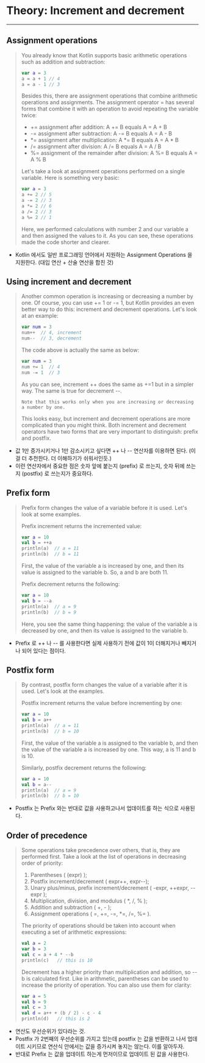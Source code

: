 # Theory: Increment and decrement

***

## Assignment operations

> You already know that Kotlin supports basic arithmetic operations such as addition and subtraction:
> 
> ```kotlin
> var a = 3
> a = a + 1 // 4
> a = a - 1 // 3
> ```
> 
> Besides this, there are assignment operations that combine arithmetic operations and assignments. The assignment operator = has several forms that combine it with an operation to avoid repeating the variable twice:
> - += assignment after addition: A += B equals A = A + B 
> - -= assignment after subtraction: A -= B equals A = A - B
> - *= assignment after multiplication: A *= B equals A = A * B
> - /= assignment after division: A /= B equals A = A / B
> - %= assignment of the remainder after division: A %= B equals A = A % B
> 
> Let's take a look at assignment operations performed on a single variable. Here is something very basic:
>
> ```kotlin
> var a = 3
> a += 2 // 5
> a -= 2 // 3
> a *= 2 // 6
> a /= 2 // 3
> a %= 2 // 1
> ```
> 
> Here, we performed calculations with number 2 and our variable a and then assigned the values to it. As you can see, these operations made the code shorter and clearer.

- Kotlin 에서도 일반 프로그래밍 언어에서 지원하는 Assignment Operations 을 지원한다. (대입 연산 + 산술 연산을 합친 것)

## Using increment and decrement

> Another common operation is increasing or decreasing a number by one. Of course, you can use += 1 or -= 1, but Kotlin provides an even better way to do this: increment and decrement operations. Let's look at an example:
> 
> ```kotlin
> var num = 3
> num++  // 4, increment
> num--  // 3, decrement
> ```
> The code above is actually the same as below:
>
> ```kotlin
> var num = 3
> num += 1  // 4
> num -= 1  // 3
> ```
> 
> As you can see, increment ++ does the same as +=1 but in a simpler way. The same is true for decrement --.
>
> `Note that this works only when you are increasing or decreasing a number by one.`
> 
> This looks easy, but increment and decrement operations are more complicated than you might think. Both increment and decrement operators have two forms that are very important to distinguish: prefix and postfix.

- 값 1만 증가시키거나 1만 감소시키고 싶다면 ++ 나 -- 연산자를 이용하면 된다. (이걸 더 추천한다. 더 이해하기가 쉬워서인듯.)
- 이런 연산자에서 중요한 점은 숫자 앞에 붙는지 (prefix) 로 쓰는지, 숫자 뒤에 쓰는지 (postfix) 로 쓰는지가 중요하다.

## Prefix form

> Prefix form changes the value of a variable before it is used. Let's look at some examples.
>
> Prefix increment returns the incremented value:
>
> ```kotlin
> var a = 10
> val b = ++a
> println(a)  // a = 11
> println(b)  // b = 11
> ```
> 
> First, the value of the variable a is increased by one, and then its value is assigned to the variable b. So, a and b are both 11.
>
> Prefix decrement returns the following:
>
> ```kotlin
> var a = 10
> val b = --a
> println(a)  // a = 9
> println(b)  // b = 9
> ```
> 
> Here, you see the same thing happening: the value of the variable a is decreased by one, and then its value is assigned to the variable b.

- Prefix 로 ++ 나 -- 를 사용한다면 실제 사용하기 전에 값이 1이 더해지거나 빼지거나 되어 있다는 점이다.  

## Postfix form

> By contrast, postfix form changes the value of a variable after it is used. Let's look at the examples.
>
> Postfix increment returns the value before incrementing by one:
>
> ```kotlin
> var a = 10
> val b = a++
> println(a)  // a = 11
> println(b)  // b = 10
> ```
> 
> First, the value of the variable a is assigned to the variable b, and then the value of the variable a is increased by one. This way, a is 11 and b is 10.
>
> Similarly, postfix decrement returns the following:
>
> ```kotlin
> var a = 10
> val b = a--
> println(a)  // a = 9
> println(b)  // b = 10
> ```

- Postfix 는 Prefix 와는 반대로 값을 사용하고나서 업데이트를 하는 식으로 사용된다.

## Order of precedence

> Some operations take precedence over others, that is, they are performed first. Take a look at the list of operations in decreasing order of priority:
> 1. Parentheses ( (expr) );
> 2. Postfix increment/decrement ( expr++, expr--);
> 3. Unary plus/minus, prefix increment/decrement ( -expr, ++expr, --expr );
> 4. Multiplication, division, and modulus ( *, /, % );
> 5. Addition and subtraction ( +, - );
> 6. Assignment operations ( =, +=, -=, *=, /=, %= ).
> 
> The priority of operations should be taken into account when executing a set of arithmetic expressions:
>
> ````kotlin
> val a = 2
> var b = 3
> val c = a + 4 * --b  
> println(c)   // this is 10
> ````
> 
> Decrement has a higher priority than multiplication and addition, so --b is calculated first. Like in arithmetic, parentheses can be used to increase the priority of operation. You can also use them for clarity:
>
> ````kotlin
> var a = 5
> val b = 9
> val c = 3
> val d = a++ + (b / 2) - c - 4
> println(d)   // this is 2
> ````

- 연산도 우선순위가 있다라는 것. 
- Postfix 가 2번째의 우선순위를 가지고 있는데 postfix 는 값을 반환하고 나서 업데이트 시키므로 연산식 안에서는 값을 증가시켜 놓지는 않는다. 이를 알아두자.
- 반대로 Prefix 는 값을 업데이트 하는게 먼저이므로 업데이트 된 값을 사용한다.





